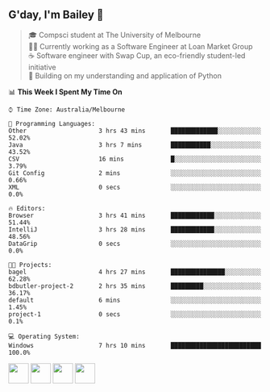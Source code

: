 ## G'day, I'm Bailey 👋

> 🎓 Compsci student at The University of Melbourne <br>
> 👨‍💻 Currently working as a Software Engineer at Loan Market Group <br>
> ☕️ Software engineer with Swap Cup, an eco-friendly student-led initiative <br>
> 🌱 Building on my understanding and application of Python

<!--START_SECTION:waka-->
📊 **This Week I Spent My Time On** 

```text
⌚︎ Time Zone: Australia/Melbourne

💬 Programming Languages: 
Other                    3 hrs 43 mins       █████████████░░░░░░░░░░░░   52.02% 
Java                     3 hrs 7 mins        ███████████░░░░░░░░░░░░░░   43.52% 
CSV                      16 mins             █░░░░░░░░░░░░░░░░░░░░░░░░   3.79% 
Git Config               2 mins              ░░░░░░░░░░░░░░░░░░░░░░░░░   0.66% 
XML                      0 secs              ░░░░░░░░░░░░░░░░░░░░░░░░░   0.0%

🔥 Editors: 
Browser                  3 hrs 41 mins       ████████████░░░░░░░░░░░░░   51.44% 
IntelliJ                 3 hrs 28 mins       ████████████░░░░░░░░░░░░░   48.56% 
DataGrip                 0 secs              ░░░░░░░░░░░░░░░░░░░░░░░░░   0.0%

🐱‍💻 Projects: 
bagel                    4 hrs 27 mins       ███████████████░░░░░░░░░░   62.28% 
bdbutler-project-2       2 hrs 35 mins       █████████░░░░░░░░░░░░░░░░   36.17% 
default                  6 mins              ░░░░░░░░░░░░░░░░░░░░░░░░░   1.45% 
project-1                0 secs              ░░░░░░░░░░░░░░░░░░░░░░░░░   0.1%

💻 Operating System: 
Windows                  7 hrs 10 mins       █████████████████████████   100.0%

```


<!--END_SECTION:waka-->

[<img height="40px" src="https://img.icons8.com/ios-filled/2x/linkedin.png">](https://linkedin.com/in/baileybutler1)
[<img height="40px" src="https://img.icons8.com/ios-filled/2x/github.png">](https://github.com/baely)
[<img height="40px" src="https://img.icons8.com/ios-filled/2x/salesforce.png">](https://trailblazer.me/id/baileybutler)
[<img height="40px" src="https://img.icons8.com/ios-filled/2x/instagram.png">](https://instagram.com/bae1y)
